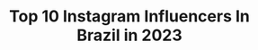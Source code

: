 ---
title: Top 10 Instagram Influencers In Brazil in 2023
description: >-
  Find top Instagram influencers in Brazil in 2023. Most popular hashtags: #challenge #maquiagembrasil #challengemakeup.
platform: Instagram
hits: 82063
text_top: Discover the best Instagram profiles on inBeat.
text_bottom: Our database aggregates 82063 Instagram influencers like this in Brazil for you to collaborate.
profiles:
  - username: "eu_marist"
    fullname: >-
      M A R I    S T E N C E L
    bio: >-
      💥 ASSISTAM OS STORIES 📣 PARCERIAS VIA DIRECT 🎬 YouTuber +16k
    location: "Brazil"
    followers: 4920
    engagement: 9184
    commentsToLikes: 4.224135
    id: ckap5pobgcmv80i78qkfv0doa
    verified: false
    hashtags: "#pegandofogochallenge, #canttouchthischallenge, #nemligochallenge, #brabachallenge"
  - username: "_pascoaal"
    fullname: >-
      YASMIN PASCOAL
    bio: >-
      SP | 17 @miin.lash 💎 Apaixonada por maquiagem💗 📩 Parceria e publicidade via direct ou e-mail. ➡️ Contatoyasminpascoal@gmail.com
    location: "Brazil"
    followers: 8521
    engagement: 5620
    commentsToLikes: 2.507357
    id: ckaoszxrvtr830i78rhjgxkqg
    verified: false
    hashtags: "#makeuplover, #sorteio, #challengemakeup, #maquiagemx"
  - username: "diogoanjosr_"
    fullname: >-
      𝗗𝗶𝗼𝗴𝗼 𝗔𝗻𝗷𝗼𝘀
    bio: >-
      • 𝗢𝗰𝗰𝘂𝗽𝗮𝘁𝗶𝗼𝗻𝗮𝗹 𝗧𝗵𝗲𝗿𝗮𝗽𝗶𝘀𝘁 𝗶𝗻 𝘁𝗿𝗮𝗶𝗻𝗶𝗻𝗴 - 𝗘𝗦𝗦 𝗣𝗼𝗿𝘁𝗼 • -𝟭𝟱% @eunutrition_pt : 𝗗𝗜𝗢𝗚𝗢𝗔𝗡𝗝𝗢𝗦𝟭𝟱 • -𝟱𝟬% @madnesscuff : 𝗗𝗜𝗢𝗚𝗢𝟱𝟬
    location: "Brazil"
    followers: 2207
    engagement: 5401
    commentsToLikes: 0.129517
    id: ck9wf5u8fnbni0j78za2ahgsy
    verified: false
    hashtags: "#tbt, #travel, #instamoment, #insta"
  - username: "_euvitoria"
    fullname: >-
      Vitória Alves ✨
    bio: >-
      Compartilho dicas de cabelo & vida! 🤍 Região dos Lagos| RJ 📌 🎥 YOUTUBE ↴
    location: "Brazil"
    followers: 7119
    engagement: 4612
    commentsToLikes: 0.275026
    id: ck8t7v1xsi2bt0j78cb96em8p
    verified: false
    hashtags: "#cachosperfeitos, #araruama, #cacheiaamiga, #curlynaturalhair"
  - username: "_carolfreitasr"
    fullname: >-
      C A R O L   F R E I T A S
    bio: >-
      BH | 20 | em constante evolução ✨ looks, beleza, dicas e vida real CEO @carolfreitasstore | @carolfreitasmake É novo por aqui?! Clica ai 😮⬇️
    location: "Brazil"
    followers: 3272
    engagement: 4465
    commentsToLikes: 1.921749
    id: ckf5xkqluw0280j233gzb5q6o
    verified: false
    hashtags: "#garotavs"
  - username: "victtsouza"
    fullname: >-
      V I C T Ó R I A
    bio: >-
      • Cristã • 18 anos • Cacheada • Mangaratiba - RJ • facebook: Victória Souza • @paulovicttor_21 💍
    location: "Brazil"
    followers: 7127
    engagement: 4365
    commentsToLikes: 0.086841
    id: ck8tczhxe1ab80j78xk3iuc71
    verified: false
    hashtags: ""
  - username: "naaymacedo"
    fullname: >-
      Nayara Macedo 🦋
    bio: >-
      Ativa as Notificações Digital Influencer Parceria/Contato Direct✨ aceito divulgação 💜
    location: "Brazil"
    followers: 17658
    engagement: 4169
    commentsToLikes: 0.155186
    id: ck0w19nxdi8uw0i1907eb6swb
    verified: false
    hashtags: ""
  - username: "paidrudi"
    fullname: >-
      Cassio Drudi
    bio: >-
      Hello migas e migos 👻 Toda mulher devia andar pelas ruas, pegar um ônibus e se sentir segura e ser tratada com dignidade por todos os homens!
    location: "Brazil"
    followers: 239049
    engagement: 4002
    commentsToLikes: 3.527659
    id: ck8t4djrj6e440j78fmkapzrj
    verified: false
    hashtags: "#familiadrudisempree"
  - username: "karoool_012"
    fullname: >-
      𝕂𝕒𝕣𝕠𝕠𝕝 𝕍𝕚𝕝𝕜
    bio: >-
      🇧🇷 GAÚCHA 🧉 💌Contato via direct 💓💍 @ian_arambula ⬇️solicite mídia kit abaixo⬇️
    location: "Brazil"
    followers: 14531
    engagement: 3727
    commentsToLikes: 0.997707
    id: ckap9v2qqtqbg0i78zpzyh9uv
    verified: false
    hashtags: "#lacoste, #luzdoluarchallenge, #riograndedosul, #caxiasdosulrs"
  - username: "marcodanjos"
    fullname: >-
      Marco dos Anjos "MeiKilo" 👦🏻
    bio: >-
      Miami 🇺🇸| Betim 🇧🇷 💰 Empresário e 1.3 MILHÕES DE INSCRITOS 🔥 Parcerias e Divulgação via email ⬇️ 📧 marcodosanjoscontato@gmail.com
    location: "Brazil"
    followers: 635098
    engagement: 3724
    commentsToLikes: 7.073832
    id: ck14i3yafdiud0i19ibxqazsx
    verified: false
    hashtags: "#matue, #maquinadotempo, #mdt"
cities:
  - name: Rio de Janeiro
    link: /instagram/brazil/rio-de-janeiro
  - name: Sao Paulo
    link: /instagram/brazil/sao-paulo
---